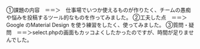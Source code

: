 ①課題の内容　＝＝＞　仕事場でいつか使えるものが作りたく、チームの愚痴や悩みを投稿するツール的なものを作ってみました。
②工夫した点　＝＝＞Google のMaterial Design を使う練習をしたく、使ってみました。
③質問・疑問　＝＝＞select.phpの画面もカッコよくしたかったのですが、時間が足りませんでした。
